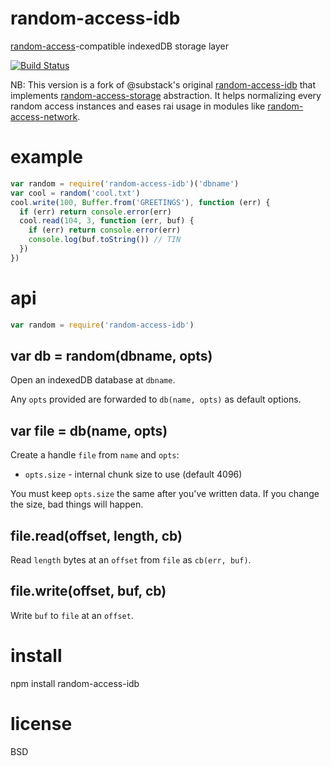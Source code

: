 # random-access-idb

[random-access][1]-compatible indexedDB storage layer

[![Build Status](https://travis-ci.org/random-access-storage/random-access-idb.svg?branch=master)](https://travis-ci.org/random-access-storage/random-access-idb)

[1]: https://npmjs.com/package/abstract-random-access

NB: This version is a fork of @substack's original [random-access-idb](https://github.com/substack/random-access-idb) that implements [random-access-storage](https://github.com/random-access-storage/random-access-storage) abstraction. It helps normalizing every random access instances and eases rai usage in modules like [random-access-network](https://github.com/substack/random-access-network).

# example

``` js
var random = require('random-access-idb')('dbname')
var cool = random('cool.txt')
cool.write(100, Buffer.from('GREETINGS'), function (err) {
  if (err) return console.error(err)
  cool.read(104, 3, function (err, buf) {
    if (err) return console.error(err)
    console.log(buf.toString()) // TIN
  })
})
```

# api

``` js
var random = require('random-access-idb')
```

## var db = random(dbname, opts)

Open an indexedDB database at `dbname`.

Any `opts` provided are forwarded to `db(name, opts)` as default options.

## var file = db(name, opts)

Create a handle `file` from `name` and `opts`:

* `opts.size` - internal chunk size to use (default 4096)

You must keep `opts.size` the same after you've written data.
If you change the size, bad things will happen.

## file.read(offset, length, cb)

Read `length` bytes at an `offset` from `file` as `cb(err, buf)`.

## file.write(offset, buf, cb)

Write `buf` to `file` at an `offset`.

# install

npm install random-access-idb

# license

BSD
